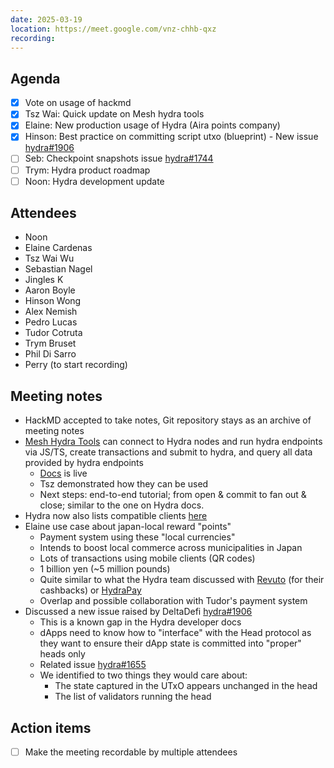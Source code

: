 ```yaml
---
date: 2025-03-19
location: https://meet.google.com/vnz-chhb-qxz
recording:
---
```


## Agenda

- [x] Vote on usage of hackmd
- [x] Tsz Wai: Quick update on Mesh hydra tools
- [x] Elaine: New production usage of Hydra (Aira points company)
- [x] Hinson: Best practice on committing script utxo (blueprint) - New issue [hydra#1906](https://github.com/cardano-scaling/hydra/issues/1906)
- [ ] Seb: Checkpoint snapshots issue [hydra#1744](https://github.com/cardano-scaling/hydra/issues/1744)
- [ ] Trym: Hydra product roadmap
- [ ] Noon: Hydra development update

## Attendees

- Noon
- Elaine Cardenas
- Tsz Wai Wu
- Sebastian Nagel
- Jingles K
- Aaron Boyle
- Hinson Wong
- Alex Nemish
- Pedro Lucas
- Tudor Cotruta
- Trym Bruset
- Phil Di Sarro
- Perry (to start recording)

## Meeting notes

- HackMD accepted to take notes, Git repository stays as an archive of meeting notes
- [Mesh Hydra Tools](https://github.com/MeshJS/mesh/tree/main/packages/hydra) can connect to Hydra nodes and run hydra endpoints via JS/TS, create transactions and submit to hydra, and query all data provided by hydra endpoints
  - [Docs](https://meshjs.dev/providers/hydra) is live
  - Tsz demonstrated how they can be used
  - Next steps: end-to-end tutorial; from open & commit to fan out & close; similar to the one on Hydra docs.
- Hydra now also lists compatible clients [here](https://hydra.family/head-protocol/unstable/docs/clients)
- Elaine use case about japan-local reward "points"
  - Payment system using these "local currencies"
  - Intends to boost local commerce across municipalities in Japan
  - Lots of transactions using mobile clients (QR codes)
  - 1 billion yen (~5 million pounds)
  - Quite similar to what the Hydra team discussed with [Revuto](https://revuto.com/) (for their cashbacks) or [HydraPay](https://github.com/obsidiansystems/hydra-pay)
  - Overlap and possible collaboration with Tudor's payment system
- Discussed a new issue raised by DeltaDefi [hydra#1906](https://github.com/cardano-scaling/hydra/issues/1906)
  - This is a known gap in the Hydra developer docs
  - dApps need to know how to "interface" with the Head protocol as they want to ensure their dApp state is committed into "proper" heads only
  - Related issue [hydra#1655](https://github.com/cardano-scaling/hydra/issues/1655)
  - We identified to two things they would care about:
    - The state captured in the UTxO appears unchanged in the head
    - The list of validators running the head

## Action items

- [ ] Make the meeting recordable by multiple attendees
